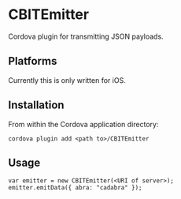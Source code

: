 # CBITEmitter

Cordova plugin for transmitting JSON payloads.

## Platforms

Currently this is only written for iOS.

## Installation

From within the Cordova application directory:

    cordova plugin add <path to>/CBITEmitter

## Usage

    var emitter = new CBITEmitter(<URI of server>);
    emitter.emitData({ abra: "cadabra" });
